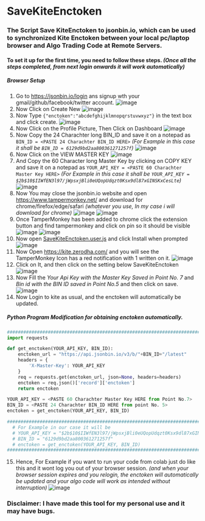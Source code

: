 # SaveKiteEnctoken
### The Script Save KiteEnctoken to jsonbin.io, which can be used to synchronized Kite Enctoken between your local pc/laptop browser and Algo Trading Code at Remote Servers.

#### To set it up for the first time, you need to follow these steps. _(Once all the steps completed, from next login onwards it will work automatically)_
##### Browser Setup
1. Go to https://jsonbin.io/login ans signup wth your gmail/github/facebook/twitter account.
![image](https://user-images.githubusercontent.com/68828793/131208460-3f285490-3bbd-499e-bd7b-2f1f61ff6fed.png)
2. Now Click on Create New
![image](https://user-images.githubusercontent.com/68828793/131208856-97fa70f2-77ca-4cc7-ad87-a1d5d956a431.png)
3. Now Type ```{"enctoken":"abcdefghijklmnopqrstuvwxyz"}``` in the text box and click create.
![image](https://user-images.githubusercontent.com/68828793/131209433-63099f13-f5e4-42d1-9c74-4047da515742.png)
4. Now Click on the Profile Picture, Then Click on Dashboard
![image](https://user-images.githubusercontent.com/68828793/131209203-6aa0441d-c19b-4ec3-961b-39eeac656af1.png)
5. Now Copy the 24 Charachter long BIN_ID and save it on a notepad as ```BIN_ID = <PASTE 24 Charachter BIN_ID HERE>``` _(For Example in this case it shall be ```BIN_ID = 6129d9bd2aa800361271257f```)_
![image](https://user-images.githubusercontent.com/68828793/131209297-a7b875f8-2ec2-42da-9044-6a054aead814.png)
6. Now Click on the VIEW MASTER KEY
![image](https://user-images.githubusercontent.com/68828793/131209475-51ddefbc-a2f1-4a2a-9919-06fd7aa334c3.png)
7. And Copy the 60 Character long Master Key by clicking on COPY KEY and save it on a notepad as ```YOUR_API_KEY = <PASTE 60 Charachter Master Key HERE>``` _(For Example in this case it shall be ```YOUR_API_KEY = $2b$10$IIWfEN3l97/jWpsxjBli0eUQopUdqzt0Ksx9dl87xGINSKxCesLte```)_
![image](https://user-images.githubusercontent.com/68828793/131209510-d3c0858d-012f-4e4c-a506-b2e08152f12b.png)
8. Now You may close the jsonbin.io website and open https://www.tampermonkey.net/ and download for chrome/firefox/edge/safari _(whatever you use, In my case i will download for chrome)_ 
![image](https://user-images.githubusercontent.com/68828793/131209723-aa3063df-e071-44c6-be08-a0d3ea66c714.png)
![image](https://user-images.githubusercontent.com/68828793/131209778-e7055f23-665d-408b-ae10-c79dee6de27f.png)
9. Once TamperMonkey has been added to chrome click the extension button and find tampermonkey and click on pin so it should be visible
![image](https://user-images.githubusercontent.com/68828793/131209818-aba5dfba-7834-4a73-9d0e-a6bbc4b99545.png) ![image](https://user-images.githubusercontent.com/68828793/131209825-57738444-0078-4de9-a39e-d6f73fe4c76a.png)
10. Now open [SaveKiteEnctoken.user.js](https://github.com/TechfaneTechnologies/SaveKiteEnctoken/raw/main/SaveKiteEnctoken.user.js) and click Install when prompted
![image](https://user-images.githubusercontent.com/68828793/131209914-bdd5aadb-e4bb-4df5-a9cb-28f8c323b6e1.png)
11. Now Open https://kite.zerodha.com/ and you will see the TamperMonkey Icon has a red notification with 1 written on it.
![image](https://user-images.githubusercontent.com/68828793/131209959-6bba69d4-50e0-47a6-a571-83d597a21455.png)
12. Click on It, and then click on the setting below SaveKiteEnctoken
![image](https://user-images.githubusercontent.com/68828793/131209986-8f2f206c-d700-40b3-9ebc-d0eadf755da4.png)
13. Now Fill the _Your Api Key with the Master Key Saved in Point No. 7_ and _Bin id with the BIN ID saved in Point No.5_ and then click on save.
![image](https://user-images.githubusercontent.com/68828793/131210054-9ffa6bf8-90f2-489a-972a-fbc14418d981.png)
14. Now Login to kite as usual, and the enctoken will automatically be updated.

##### Python Program Modification for obtaining enctoken automatically.
```python
###############################################################################
import requests

def get_enctoken(YOUR_API_KEY, BIN_ID):
    enctoken_url = "https://api.jsonbin.io/v3/b/"+BIN_ID+"/latest"
    headers = {
        'X-Master-Key': YOUR_API_KEY
    }
    req = requests.get(enctoken_url, json=None, headers=headers)
    enctoken = req.json()['record']['enctoken']
    return enctoken

YOUR_API_KEY = <PASTE 60 Charachter Master Key HERE from Point No.7>
BIN_ID = <PASTE 24 Charachter BIN_ID HERE from point No. 5>
enctoken = get_enctoken(YOUR_API_KEY, BIN_ID)

#################################################################################
  # For Example in our case it will be
  # YOUR_API_KEY = "$2b$10$IIWfEN3l97/jWpsxjBli0eUQopUdqzt0Ksx9dl87xGINSKxCesLte"
  # BIN_ID = "6129d9bd2aa800361271257f"
  # enctoken = get_enctoken(YOUR_API_KEY, BIN_ID)
#################################################################################
```

15. Hence, For Example if you want to run your code from colab just do like this and it wont log you out of your browser session. _(and when your browser session expires and you relogin, the enctoken will automatically be updated and your algo code will work as intended without interruption)_
![image](https://user-images.githubusercontent.com/68828793/131210387-51e52d8f-784d-4909-8c25-843953f54ab4.png)

### Disclaimer: I have made this tool for my personal use and it may have bugs.
